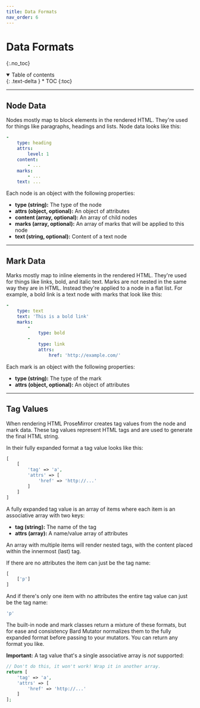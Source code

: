 ```yaml
---
title: Data Formats
nav_order: 6
---
```


# Data Formats
{:.no_toc}

<details open markdown="block">
  <summary>
      Table of contents
  </summary>
  {: .text-delta }
* TOC
{:toc}
</details>

---

## Node Data

Nodes mostly map to block elements in the rendered HTML. They're used for things like paragraphs, headings and lists. Node data looks like this:

```yaml
-
    type: heading
    attrs:
        level: 1
    content:
        - ...
    marks:
        - ...
    text: ...
```

Each node is an object with the following properties:

* **type (string):** The type of the node
* **attrs (object, optional):** An object of attributes
* **content (array, optional):** An array of child nodes
* **marks (array, optional):** An array of marks that will be applied to this node
* **text (string, optional):** Content of a text node

---

## Mark Data

Marks mostly map to inline elements in the rendered HTML. They're used for things like links, bold, and italic text. Marks are not nested in the same way they are in HTML. Instead they're applied to a node in a flat list. For example, a bold link is a text node with marks that look like this:

```yaml
-
    type: text
    text: 'This is a bold link'
    marks:
        -
            type: bold
        -
            type: link
            attrs:
                href: 'http://example.com/'
```

Each mark is an object with the following properties:

* **type (string):** The type of the mark
* **attrs (object, optional):** An object of attributes

---

## Tag Values

When rendering HTML ProseMirror creates tag values from the node and mark data. These tag values represent HTML tags and are used to generate the final HTML string.

In their fully expanded format a tag value looks like this:

```php
[
    [
        'tag' => 'a',
        'attrs' => [
            'href' => 'http://...'
        ]
    ]
]
```

A fully expanded tag value is an array of items where each item is an associative array with two keys:

* **tag (string):** The name of the tag
* **attrs (array):** A name/value array of attributes

An array with multiple items will render nested tags, with the content placed within the innermost (last) tag.

If there are no attributes the item can just be the tag name:

```php
[
    ['p']
]
```

And if there's only one item with no attributes the entire tag value can just be the tag name:

```php
'p'
```

The built-in node and mark classes return a mixture of these formats, but for ease and consistency Bard Mutator normalizes them to the fully expanded format before passing to your mutators. You can return any format you like.

**Important:** A tag value that's a single associative array is *not* supported:

```php
// Don't do this, it won't work! Wrap it in another array.
return [
    'tag' => 'a',
    'attrs' => [
        'href' => 'http://...'
    ]
];
```